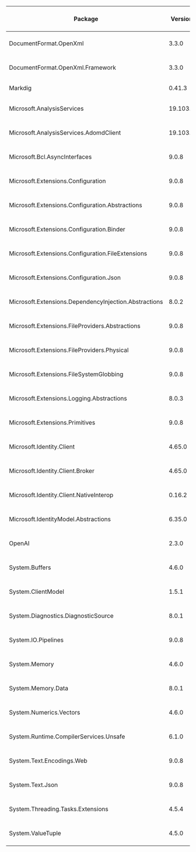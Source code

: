 | Package                                               | Version  | License Information Origin | License Expression                             | License Url                                              | Copyright                                      | Authors         | Package Project Url                                                                                            |
| ----------------------------------------------------- | -------- | -------------------------- | ---------------------------------------------- | -------------------------------------------------------- | ---------------------------------------------- | --------------- | -------------------------------------------------------------------------------------------------------------- |
| DocumentFormat.OpenXml                                | 3.3.0    | Expression                 | MIT                                            | https://licenses.nuget.org/MIT                           | © Microsoft Corporation. All rights reserved.  | Microsoft       | https://github.com/dotnet/Open-XML-SDK                                                                         |
| DocumentFormat.OpenXml.Framework                      | 3.3.0    | Expression                 | MIT                                            | https://licenses.nuget.org/MIT                           | © Microsoft Corporation. All rights reserved.  | Microsoft       | https://github.com/dotnet/Open-XML-SDK                                                                         |
| Markdig                                               | 0.41.3   | Expression                 | BSD-2-Clause                                   | https://licenses.nuget.org/BSD-2-Clause                  | Alexandre Mutel                                | Alexandre Mutel | https://github.com/xoofx/markdig                                                                               |
| Microsoft.AnalysisServices                            | 19.103.2 | Url                        | https://go.microsoft.com/fwlink/?linkid=852989 | https://go.microsoft.com/fwlink/?linkid=852989           | © Microsoft Corporation. All rights reserved.  | Microsoft       | https://docs.microsoft.com/en-us/sql/analysis-services/tabular-models/tabular-models-ssas?view=sql-server-2017 |
| Microsoft.AnalysisServices.AdomdClient                | 19.103.2 | Url                        | https://go.microsoft.com/fwlink/?linkid=852895 | https://go.microsoft.com/fwlink/?linkid=852895           | © Microsoft Corporation. All rights reserved.  | Microsoft       | https://docs.microsoft.com/en-us/sql/analysis-services/tabular-models/tabular-models-ssas?view=sql-server-2017 |
| Microsoft.Bcl.AsyncInterfaces                         | 9.0.8    | Expression                 | MIT                                            | https://licenses.nuget.org/MIT                           | © Microsoft Corporation. All rights reserved.  | Microsoft       | https://dot.net/                                                                                               |
| Microsoft.Extensions.Configuration                    | 9.0.8    | Expression                 | MIT                                            | https://licenses.nuget.org/MIT                           | © Microsoft Corporation. All rights reserved.  | Microsoft       | https://dot.net/                                                                                               |
| Microsoft.Extensions.Configuration.Abstractions       | 9.0.8    | Expression                 | MIT                                            | https://licenses.nuget.org/MIT                           | © Microsoft Corporation. All rights reserved.  | Microsoft       | https://dot.net/                                                                                               |
| Microsoft.Extensions.Configuration.Binder             | 9.0.8    | Expression                 | MIT                                            | https://licenses.nuget.org/MIT                           | © Microsoft Corporation. All rights reserved.  | Microsoft       | https://dot.net/                                                                                               |
| Microsoft.Extensions.Configuration.FileExtensions     | 9.0.8    | Expression                 | MIT                                            | https://licenses.nuget.org/MIT                           | © Microsoft Corporation. All rights reserved.  | Microsoft       | https://dot.net/                                                                                               |
| Microsoft.Extensions.Configuration.Json               | 9.0.8    | Expression                 | MIT                                            | https://licenses.nuget.org/MIT                           | © Microsoft Corporation. All rights reserved.  | Microsoft       | https://dot.net/                                                                                               |
| Microsoft.Extensions.DependencyInjection.Abstractions | 8.0.2    | Expression                 | MIT                                            | https://licenses.nuget.org/MIT                           | © Microsoft Corporation. All rights reserved.  | Microsoft       | https://dot.net/                                                                                               |
| Microsoft.Extensions.FileProviders.Abstractions       | 9.0.8    | Expression                 | MIT                                            | https://licenses.nuget.org/MIT                           | © Microsoft Corporation. All rights reserved.  | Microsoft       | https://dot.net/                                                                                               |
| Microsoft.Extensions.FileProviders.Physical           | 9.0.8    | Expression                 | MIT                                            | https://licenses.nuget.org/MIT                           | © Microsoft Corporation. All rights reserved.  | Microsoft       | https://dot.net/                                                                                               |
| Microsoft.Extensions.FileSystemGlobbing               | 9.0.8    | Expression                 | MIT                                            | https://licenses.nuget.org/MIT                           | © Microsoft Corporation. All rights reserved.  | Microsoft       | https://dot.net/                                                                                               |
| Microsoft.Extensions.Logging.Abstractions             | 8.0.3    | Expression                 | MIT                                            | https://licenses.nuget.org/MIT                           | © Microsoft Corporation. All rights reserved.  | Microsoft       | https://dot.net/                                                                                               |
| Microsoft.Extensions.Primitives                       | 9.0.8    | Expression                 | MIT                                            | https://licenses.nuget.org/MIT                           | © Microsoft Corporation. All rights reserved.  | Microsoft       | https://dot.net/                                                                                               |
| Microsoft.Identity.Client                             | 4.65.0   | Expression                 | MIT                                            | https://licenses.nuget.org/MIT                           | © Microsoft Corporation. All rights reserved.  | Microsoft       | https://go.microsoft.com/fwlink/?linkid=844761                                                                 |
| Microsoft.Identity.Client.Broker                      | 4.65.0   | Expression                 | MIT                                            | https://licenses.nuget.org/MIT                           | © Microsoft Corporation. All rights reserved.  | Microsoft       | https://go.microsoft.com/fwlink/?linkid=844761                                                                 |
| Microsoft.Identity.Client.NativeInterop               | 0.16.2   | Expression                 | MIT                                            | https://licenses.nuget.org/MIT                           | © Microsoft Corporation. All rights reserved.  | Microsoft       | https://github.com/AzureAD/microsoft-authentication-library-for-cpp                                            |
| Microsoft.IdentityModel.Abstractions                  | 6.35.0   | Expression                 | MIT                                            | https://licenses.nuget.org/MIT                           | © Microsoft Corporation. All rights reserved.  | Microsoft       | https://github.com/AzureAD/azure-activedirectory-identitymodel-extensions-for-dotnet                           |
| OpenAI                                                | 2.3.0    | Expression                 | MIT                                            | https://licenses.nuget.org/MIT                           | Copyright (c) 2024 OpenAI (https://openai.com) | OpenAI          | https://github.com/openai/openai-dotnet/tree/OpenAI_2.3.0                                                      |
| System.Buffers                                        | 4.6.0    | Expression                 | MIT                                            | https://licenses.nuget.org/MIT                           | © Microsoft Corporation. All rights reserved.  | Microsoft       | https://github.com/dotnet/maintenance-packages                                                                 |
| System.ClientModel                                    | 1.5.1    | Expression                 | MIT                                            | https://licenses.nuget.org/MIT                           | © Microsoft Corporation. All rights reserved.  | Microsoft       | https://github.com/Azure/azure-sdk-for-net/blob/System.ClientModel_1.5.1/sdk/core/System.ClientModel/README.md |
| System.Diagnostics.DiagnosticSource                   | 8.0.1    | Expression                 | MIT                                            | https://licenses.nuget.org/MIT                           | © Microsoft Corporation. All rights reserved.  | Microsoft       | https://dot.net/                                                                                               |
| System.IO.Pipelines                                   | 9.0.8    | Expression                 | MIT                                            | https://licenses.nuget.org/MIT                           | © Microsoft Corporation. All rights reserved.  | Microsoft       | https://dot.net/                                                                                               |
| System.Memory                                         | 4.6.0    | Expression                 | MIT                                            | https://licenses.nuget.org/MIT                           | © Microsoft Corporation. All rights reserved.  | Microsoft       | https://github.com/dotnet/maintenance-packages                                                                 |
| System.Memory.Data                                    | 8.0.1    | Expression                 | MIT                                            | https://licenses.nuget.org/MIT                           | © Microsoft Corporation. All rights reserved.  | Microsoft       | https://dot.net/                                                                                               |
| System.Numerics.Vectors                               | 4.6.0    | Expression                 | MIT                                            | https://licenses.nuget.org/MIT                           | © Microsoft Corporation. All rights reserved.  | Microsoft       | https://github.com/dotnet/maintenance-packages                                                                 |
| System.Runtime.CompilerServices.Unsafe                | 6.1.0    | Expression                 | MIT                                            | https://licenses.nuget.org/MIT                           | © Microsoft Corporation. All rights reserved.  | Microsoft       | https://github.com/dotnet/maintenance-packages                                                                 |
| System.Text.Encodings.Web                             | 9.0.8    | Expression                 | MIT                                            | https://licenses.nuget.org/MIT                           | © Microsoft Corporation. All rights reserved.  | Microsoft       | https://dot.net/                                                                                               |
| System.Text.Json                                      | 9.0.8    | Expression                 | MIT                                            | https://licenses.nuget.org/MIT                           | © Microsoft Corporation. All rights reserved.  | Microsoft       | https://dot.net/                                                                                               |
| System.Threading.Tasks.Extensions                     | 4.5.4    | Url                        | MIT                                            | https://github.com/dotnet/corefx/blob/master/LICENSE.TXT | © Microsoft Corporation. All rights reserved.  | Microsoft       | https://dot.net/                                                                                               |
| System.ValueTuple                                     | 4.5.0    | Url                        | MIT                                            | https://github.com/dotnet/corefx/blob/master/LICENSE.TXT | © Microsoft Corporation.  All rights reserved. | Microsoft       | https://dot.net/                                                                                               |

